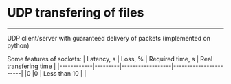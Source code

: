 # UDP transfering of files
-----------------------------------------------------------------------------------------------------------------------------
UDP client/server with guaranteed delivery of packets (implemented on python)

Some features of sockets:
| Latency, s | Loss, % | Required time, s | Real transfering time |
|------------|---------|------------------|-----------------------|
|0           |0        | Less than 10     |                       |
